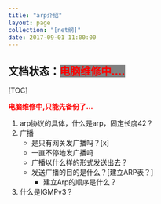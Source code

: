 ```yaml
---
title: "arp介绍"
layout: page
collection: "[net纲]"
date: 2017-09-01 11:00:00
---
```


**文档状态：**<a style="color:red;background-color:gray">电脑维修中....</a>
---

[TOC]


<b style="color:red">电脑维修中,只能先备份了...</b>

1. arp协议的具体，什么是arp，固定长度42？
2. 广播
    - 是只有网关发广播吗？[x]
    - 一直不停地发广播吗
    - 广播以什么样的形式发送出去？
    - 发送广播的目的是什么？[建立ARP表？]
        - 建立Arp的顺序是什么？
3. 什么是IGMPv3？
